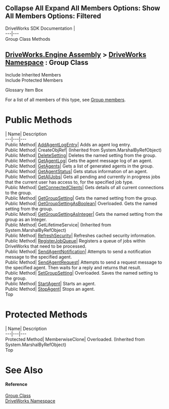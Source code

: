Collapse All Expand All Members Options: Show All  Members Options: Filtered   
---  
DriveWorks SDK Documentation  |   
---|---  
Group Class Methods   
  
[DriveWorks.Engine Assembly](topic2156.md) > [DriveWorks Namespace](topic2159.md) : Group Class  
---  
  
Include Inherited Members    
Include Protected Members    


Glossary Item Box

For a list of all members of this type, see [Group members](topic2959.md).

# Public Methods

| Name| Description  
---|---|---  
Public Method| [AddAgentLogEntry](topic2964.md)| Adds an agent log entry.   
Public Method| CreateObjRef|  (Inherited from System.MarshalByRefObject)  
Public Method| [DeleteSetting](topic2965.md)| Deletes the named setting from the group.   
Public Method| [GetAgentLog](topic2966.md)| Gets the agent message log of an agent.   
Public Method| [GetAgents](topic2967.md)| Gets a list of generated agents in the group.   
Public Method| [GetAgentStatus](topic2968.md)| Gets status information of an agent.   
Public Method| [GetAllJobs](topic2969.md)| Gets all pending and currently in progress jobs that the current user has access to, for the specified job type.   
Public Method| [GetConnectedClients](topic2970.md)| Gets details of all current connections to the group.   
Public Method| [GetGroupSetting](topic2971.md)| Gets the named setting from the group.   
Public Method| [GetGroupSettingAsBoolean](topic2972.md)| Overloaded. Gets the named setting from the group.   
Public Method| [GetGroupSettingAsInteger](topic2975.md)| Gets the named setting from the group as an Integer.   
Public Method| GetLifetimeService|  (Inherited from System.MarshalByRefObject)  
Public Method| [RefreshSecurity](topic2976.md)| Refreshes cached security information.   
Public Method| [RegisterJobQueue](topic2977.md)| Registers a queue of jobs within DriveWorks that need to be processed.   
Public Method| [SendAgentNotification](topic2978.md)| Attempts to send a notification message to the specified agent.   
Public Method| [SendAgentRequest](topic2979.md)| Attempts to send a request message to the specified agent. Then waits for a reply and returns that result.   
Public Method| [SetGroupSetting](topic2980.md)| Overloaded. Saves the named setting to the group.   
Public Method| [StartAgent](topic2984.md)| Starts an agent.   
Public Method| [StopAgent](topic2985.md)| Stops an agent.   
Top

# Protected Methods

| Name| Description  
---|---|---  
Protected Method| MemberwiseClone| Overloaded. (Inherited from System.MarshalByRefObject)  
Top

# See Also

#### Reference

[Group Class](topic2958.md)   
[DriveWorks Namespace](topic2159.md)


